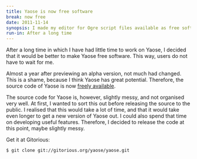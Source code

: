 ```yaml
---
title: Yaose is now free software
break: now free
date: 2011-11-14
synopsis: I made my editor for Ogre script files available as free software.
run-in: After a long time
---
```


After a long time in which I have had little time to work on Yaose,
I decided that it would be better to make Yaose free software.
This way, users do not have to wait for me.

Almost a year after previewing an alpha version, not much had changed.
This is a shame, because I think Yaose has great potential.
Therefore, the source code of Yaose is now
[freely available](http://veniogames.com/downloads/yaose/free-software).

The source code for Yaose is, however, slightly messy,
and not organised very well.
At first, I wanted to sort this out before releasing the source to the public.
I realised that this would take a lot of time,
and that it would take even longer to get a new version of Yaose out.
I could also spend that time on developing useful features.
Therefore, I decided to release the code at this point, maybe slightly messy.

Get it at Gitorious:

    $ git clone git://gitorious.org/yaose/yaose.git

